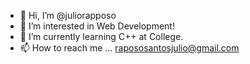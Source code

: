 - 👋 Hi, I’m @juliorapposo
- 👀 I’m interested in Web Development! 
- 🌱 I’m currently learning C++ at College. 
- 📫 How to reach me ... rapososantosjulio@gmail.com
<!---
juliorapposo/juliorapposo is a ✨ special ✨ repository because its `README.md` (this file) appears on your GitHub profile.
You can click the Preview link to take a look at your changes.
--->
